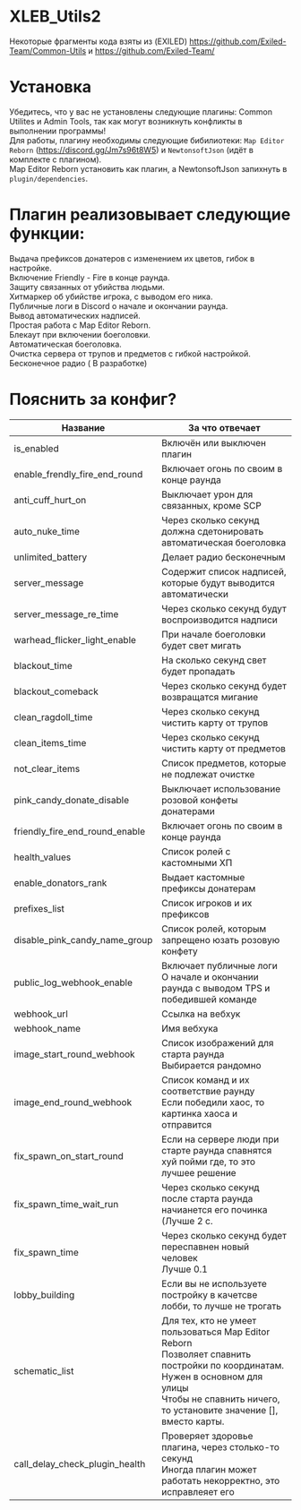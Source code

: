 # XLEB_Utils2
Некоторые фрагменты кода взяты из (EXILED) https://github.com/Exiled-Team/Common-Utils и https://github.com/Exiled-Team/
# Установка
Убедитесь, что у вас не установлены следующие плагины: Common Utilites и Admin Tools, так как могут возникнуть конфликты в выполнении программы!
<br>Для работы, плагину необходимы следующие бибилиотеки: ``Map Editor Reborn`` (https://discord.gg/Jm7s96t8W5) и ``NewtonsoftJson`` (идёт в комплекте с плагином).
<br>Map Editor Reborn установить как плагин, а NewtonsoftJson запихнуть в ``plugin/dependencies``.

# Плагин реализовывает следующие функции:
Выдача префиксов донатеров с изменением их цветов, гибок в настройке.
<br/>Включение Friendly - Fire в конце раунда.
<br/>Защиту связанных от убийства людьми.
<br/>Хитмаркер об убийстве игрока, с выводом его ника.
<br/>Публичные логи в Discord о начале и окончании раунда.
<br/>Вывод автоматических надписей.
<br/>Простая работа с Map Editor Reborn.
<br/>Блекаут при включении боеголовки.
<br/>Автоматическая боеголовка.
<br/>Очистка сервера от трупов и предметов с гибкой настройкой.
<br/>Бесконечное радио ( В разработке)

# Пояснить за конфиг?

Название | За что отвечает| 
--- | --- |
is_enabled | Включён или выключен плагин |
enable_frendly_fire_end_round | Включает огонь по своим в конце раунда |
anti_cuff_hurt_on | Выключает урон для связанных, кроме SCP | 
auto_nuke_time | Через сколько секунд должна сдетонировать автоматическая боеголовка | 
unlimited_battery | Делает радио бесконечным | 
server_message | Содержит список надписей, которые будут выводится автоматически |
server_message_re_time | Через сколько секунд будут воспроизводится надписи | 
warhead_flicker_light_enable | При начале боеголовки будет свет мигать |
blackout_time | На сколько секунд свет будет пропадать | 
blackout_comeback | Через сколько секунд будет возвращатся мигание | 
clean_ragdoll_time | Через сколько секунд чистить карту от трупов |
clean_items_time | Через сколько секунд чистить карту от предметов |
not_clear_items | Список предметов, которые не подлежат очистке | 
pink_candy_donate_disable | Выключает использование розовой конфеты донатерами |
friendly_fire_end_round_enable | Включает огонь по своим в конце раунда | 
health_values | Список ролей с кастомными ХП |
enable_donators_rank | Выдает кастомные префиксы донатерам |
prefixes_list | Список игроков и их префиксов |
disable_pink_candy_name_group | Список ролей, которым запрещено юзать розовую конфету |
public_log_webhook_enable | Включает публичные логи <br>О начале и окончании раунда с выводом TPS и победившей команде|
webhook_url | Ссылка на вебхук | 
webhook_name | Имя вебхука |
image_start_round_webhook | Список изображений для старта раунда <br>Выбирается рандомно |
image_end_round_webhook | Список команд и их соответствие раунду <br>Если победили хаос, то картинка хаоса и отправится |
fix_spawn_on_start_round | Если на сервере люди при старте раунда спавнятся хуй пойми где, то это лучшее решение |
fix_spawn_time_wait_run | Через сколько секунд после старта раунда начианется его починка (Лучше 2 с. |
fix_spawn_time | Через сколько секунд будет переспавнен новый человек <br>Лучше 0.1 |
lobby_building | Если вы не используете постройку в качетсве лобби, то лучше не трогать |
schematic_list | Для тех, кто не умеет пользоваться Map Editor Reborn <br> Позволяет спавнить постройки по координатам. Нужен в основном для улицы<br>Чтобы не спавнить ничего, то установите значение [], вместо карты. |
call_delay_check_plugin_health | Проверяет здоровье плагина, через столько-то секунд<br>Иногда плагин может работать некорректно, это исправлеяет его |
